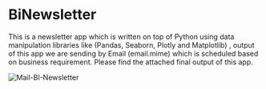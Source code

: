 # BiNewsletter
This is a newsletter app which is written on top of Python using data manipulation libraries like (Pandas, Seaborn, Plotly and Matplotlib) , output of this app we are sending by Email (email.mime) which is scheduled based on business requirement. Please find the attached final output of this app.

![Mail-BI-Newsletter](https://github.com/user-attachments/assets/8fee794a-7f17-4971-a79f-8ef87340dc75)
